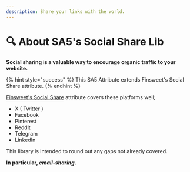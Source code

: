 ```yaml
---
description: Share your links with the world.
---
```


# 🔍 About SA5's Social Share Lib

**Social sharing is a valuable way to encourage organic traffic to your website.** &#x20;

{% hint style="success" %}
This SA5 Attribute extends Finsweet's Social Share attribute.&#x20;
{% endhint %}

[Finsweet's Social Share](https://finsweet.com/attributes/social-share) attribute covers these platforms well;

* X ( Twitter )&#x20;
* Facebook
* Pinterest&#x20;
* Reddit
* Telegram&#x20;
* LinkedIn&#x20;

This library is intended to round out any gaps not already covered.&#x20;

**In particular,&#x20;**_**email-sharing**_**.**&#x20;









